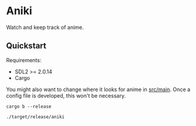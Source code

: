 
# Aniki

Watch and keep track of anime.

## Quickstart

Requirements:
- SDL2 >= 2.0.14
- Cargo

You might also want to change where it looks for anime in [src/main](src/main).
Once a config file is developed, this won't be necessary.

```console
cargo b --release
```
```console
./target/release/aniki
```
